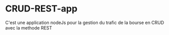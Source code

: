 # CRUD-REST-app
C'est une application nodeJs pour la gestion du trafic de la bourse en CRUD avec la methode REST
